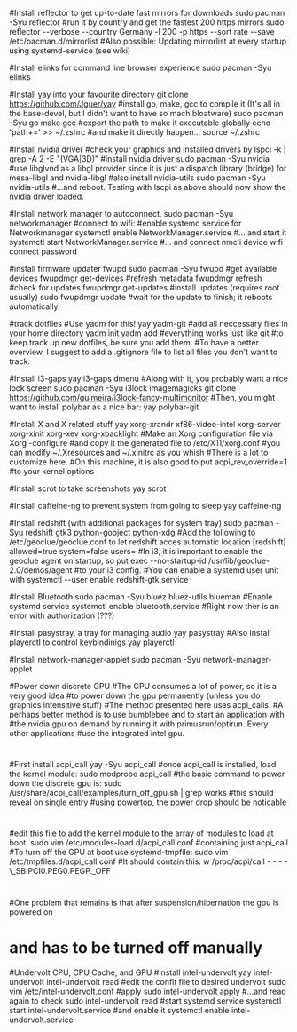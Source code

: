 #Install reflector to get up-to-date fast mirrors for downloads
sudo pacman -Syu reflector
#run it by country and get the fastest 200  https mirrors
sudo reflector --verbose --country Germany -l 200 -p https --sort rate --save /etc/pacman.d/mirrorlist
#Also possible: Updating mirrorlist at every startup using systemd-service (see wiki)

#Install elinks for command line browser experience 
sudo pacman -Syu elinks

#Install yay into your favourite directory
git clone https://github.com/Jguer/yay
#install go, make, gcc to compile it (It's all in the base-devel, but I didn't want to have so mach bloatware)
sudo pacman -Syu go make gcc
#export the path to make it executable globally
echo 'path+=<Path-to-your-executable>' >> ~/.zshrc
#and make it directly happen...
source ~/.zshrc

#Install nvidia driver
#check your graphics and installed drivers by
lspci -k | grep -A 2 -E "(VGA|3D)"
#install nvidia driver
sudo pacman -Syu nvidia
#use libglvnd as a libgl provider since it is just a dispatch library (bridge) for mesa-libgl and nvidia-libgl
#also install nvidia-utils
sudo pacman -Syu nvidia-utils
#...and reboot. Testing with lscpi as above should now show the nvidia driver loaded.

#Install network manager to autoconnect.
sudo pacman -Syu networkmanager
#connect to wifi:
#enable systemd service for Networkmanager
systemctl enable NetworkManager.service
#... and start it
systemctl start NetworkManager.service
#... and connect
nmcli device wifi connect <SSID> password <PASSWORD>

#install firmware updater fwupd
sudo pacman -Syu fwupd
#get available devices
fwupdmgr get-devices
#refresh metadata
fwupdmgr refresh
#check for updates
fwupdmgr get-updates
#install updates (requires root usually)
sudo fwupdmgr update
#wait for the update to finish; it reboots automatically.


#track dotfiles
#Use yadm for this!
yay yadm-git
#add all neccessary files in your home directory
yadm init
yadm add <dotfiles-to-keep-track-of>
#everything works just like git
#to keep track up new dotfiles, be sure you add them.
#To have a better overview, I suggest to add a .gitignore file to list all files you don't want to track.


#Install i3-gaps
yay i3-gaps dmenu
#Along with it, you probably want a nice lock screen
sudo pacman -Syu i3lock imagemagicks
git clone https://github.com/guimeira/i3lock-fancy-multimonitor
#Then, you might want to install polybar as a nice bar:
yay polybar-git


#Install X and X related stuff
yay xorg-xrandr xf86-video-intel xorg-server xorg-xinit xorg-xev xorg-xbacklight
#Make an Xorg configuration file via
Xorg -configure
#and copy it the generated file to /etc/X11/xorg.conf
#you can modify ~/.Xresources and ~/.xinitrc as you whish
#There is a lot to customize here.
#On this machine, it is also good to put
acpi_rev_override=1
#to your kernel options

#Install scrot to take screenshots
yay scrot

#Install caffeine-ng to prevent system from going to sleep
yay caffeine-ng

#Install redshift (with additional packages for system tray)
sudo pacman -Syu redshift gtk3 python-gobject python-xdg
#Add the following to /etc/geoclue/geoclue.conf to let redshift acces automatic location 
[redshift]
allowed=true
system=false
users=
#In i3, it is important to enable the geoclue agent on startup, so put
exec --no-startup-id /usr/lib/geoclue-2.0/demos/agent
#to your i3 config.
#You can enable a systemd user unit with
systemctl --user enable redshift-gtk.service

#Install Bluetooth
sudo pacman -Syu bluez bluez-utils blueman
#Enable systemd service
systemctl enable bluetooth.service
#Right now ther is an error with authorization (???)

#Install pasystray, a tray for managing audio
yay pasystray
#Also install playerctl to control keybindinigs
yay playerctl

#Install network-manager-applet
sudo pacman -Syu network-manager-applet



#Power down discrete GPU
#The GPU consumes a lot of power, so it is a very good idea
#to power down the gpu permanently (unless you do graphics intensitive stuff)
#The method presented here uses acpi_calls.
#A perhaps better method is to use bumblebee and to start an application with
#the nvidia gpu on demand by running it with primusrun/optirun. Every other applications
#use the integrated intel gpu.
#
#First install acpi_call
yay -Syu acpi_call
#once acpi_call is installed, load the kernel module:
sudo modprobe acpi_call
#the basic command to power down the discrete gpu is:
sudo /usr/share/acpi_call/examples/turn_off_gpu.sh | grep works
#this should reveal on single entry
#using powertop, the power drop should be noticable
#
#edit this file to add the kernel module to the array of modules to load at boot:
sudo vim /etc/modules-load.d/acpi_call.conf
#containing just
acpi_call
#To turn off the GPU at boot use systemd-tmpfile:
sudo vim /etc/tmpfiles.d/acpi_call.conf
#It should contain this:
w /proc/acpi/call - - - - \\_SB.PCI0.PEG0.PEGP._OFF
#
#One problem that remains is that after suspension/hibernation the gpu is powered on
# and has to be turned off manually


#Undervolt CPU, CPU Cache, and GPU
#install intel-undervolt
yay intel-undervolt
intel-undervolt read
#edit the confit file to desired undervolt
sudo vim /etc/intel-undervolt.conf
#apply
sudo intel-undervolt apply
#...and read again to check
sudo intel-undervolt read
#start systemd service
systemctl start intel-undervolt.service
#and enable it
systemctl enable intel-undervolt.service
